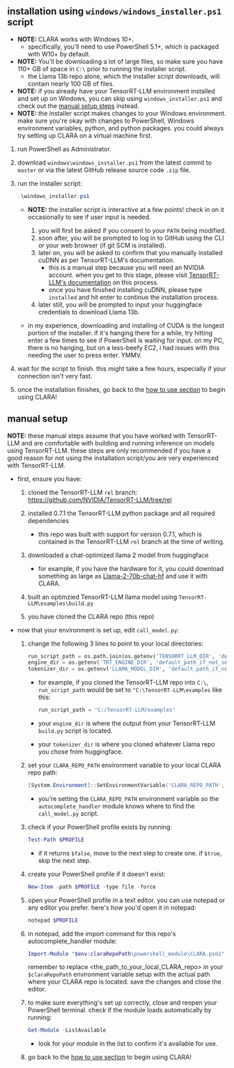 ## installation using `windows/windows_installer.ps1` script

- **NOTE:** CLARA works with Windows 10+.
    - specifically, you'll need to use PowerShell 5.1+, which is packaged with W10+ by default.
- **NOTE:** You'll be downloading a lot of large files, so make sure you have 110+ GB of space in `C:\` prior to running the installer script.
    - the Llama 13b repo alone, which the installer script downloads, will contain nearly 100 GB of files.
- **NOTE:** if you already have your TensorRT-LLM environment installed and set up on Windows, you can skip using `windows_installer.ps1` and check out the [manual setup steps](#manual-setup) instead.
- **NOTE:** the installer script makes changes to your Windows environment. make sure you're okay with changes to PowerShell, Windows environment variables, python, and python packages. you could always try setting up CLARA on a virtual machine first.

1. run PowerShell as Administrator.

2. download `windows\windows_installer.ps1` from the latest commit to `master` or via the latest GitHub release source code `.zip` file.

3. run the installer script:

    ```powershell
    .\windows_installer.ps1
    ```

    - **NOTE:** the installer script is interactive at a few points! check in on it occasionally to see if user input is needed. 
        1. you will first be asked if you consent to your `PATH` being modified. 
        2. soon after, you will be prompted to log in to GitHub using the CLI or your web browser (if git SCM is installed).
        3. later on, you will be asked to confirm that you manually installed cuDNN as per TensorRT-LLM's documentation.
            - this is a manual step because you will need an NVIDIA account. when you get to this stage, please visit [TensorRT-LLM's documentation](https://github.com/NVIDIA/TensorRT-LLM/tree/rel/windows#cudnn) on this process.
            - once you have finished installing cuDNN, please type `installed` and hit enter to continue the installation process.
        4. later still, you will be prompted to input your huggingface credentials to download Llama 13b.

    - in my experience, downloading and installing of CUDA is the longest portion of the installer. if it's hanging there for a while, try hitting enter a few times to see if PowerShell is waiting for input. on my PC, there is no hanging, but on a less-beefy EC2, i had issues with this needing the user to press enter. YMMV.

4. wait for the script to finish. this might take a few hours, especially if your connection isn't very fast.

5. once the installation finishes, go back to the [how to use section](../README.md#how-to-use) to begin using CLARA!

## manual setup

**NOTE:** these manual steps assume that you have worked with TensorRT-LLM and are comfortable with building and running inference on models using TensorRT-LLM. these steps are only recommended if you have a good reason for not using the installation script/you are very experienced with TensorRT-LLM.

- first, ensure you have:
    
    1. cloned the TensorRT-LLM `rel` branch: https://github.com/NVIDIA/TensorRT-LLM/tree/rel

    2. installed 0.7.1 the TensorRT-LLM python package and all required dependencies
        - this repo was built with support for version 0.7.1, which is contained in the TensorRT-LLM `rel` branch at the time of writing.

    3. downloaded a chat-optimized llama 2 model from huggingface
        - for example, if you have the hardware for it, you could download something as large as [Llama-2-70b-chat-hf](https://huggingface.co/meta-llama/Llama-2-70b-chat-hf) and use it with CLARA.
        
    3. built an optimzied TensorRT-LLM llama model using `TensorRT-LLM\examples\build.py`

    4. you have cloned the CLARA repo (this repo)

- now that your environment is set up, edit `call_model.py`:

    1. change the following 3 lines to point to your local directories:

        ```python
        run_script_path = os.path.join(os.getenv('TENSORRT_LLM_DIR', 'default_path_if_not_set'), "examples", "run.py")
        engine_dir = os.getenv('TRT_ENGINE_DIR', 'default_path_if_not_set')
        tokenizer_dir = os.getenv('LLAMA_MODEL_DIR', 'default_path_if_not_set')
        ```

        - for example, if you cloned the TensorRT-LLM repo into `C:\`, `run_script_path` would be set to `"C:\TensorRT-LLM\examples` like this:

            ```python
            run_script_path = "C:/TensorRT-LLM/examples"
            ```

        - your `engine_dir` is where the output from your TensorRT-LLM `build.py` script is located.
        - your `tokenizer_dir` is where you cloned whatever Llama repo you chose from huggingface.

    2. set your `CLARA_REPO_PATH` environment variable to your local CLARA repo path:

        ```powershell
        [System.Environment]::SetEnvironmentVariable('CLARA_REPO_PATH', '<the_path_to_your_local_CLARA_repo>', [System.EnvironmentVariableTarget]::User)
        ```
        
        - you're setting the `CLARA_REPO_PATH` environment variable so the `autocomplete_handler` module knows where to find the `call_model.py` script.

    3. check if your PowerShell profile exists by running:

        ```powershell
        Test-Path $PROFILE
        ```

        - if it returns `$false`, move to the next step to create one. if `$true`, skip the next step.

    4. create your PowerShell profile if it doesn't exist:

        ```powershell
        New-Item -path $PROFILE -type file -force
        ```

    5. open your PowerShell profile in a text editor. you can use notepad or any editor you prefer. here's how you'd open it in notepad:

        ```powershell
        notepad $PROFILE
        ```

    6. in notepad, add the import command for this repo's autocomplete_handler module:

        ```powershell
        Import-Module "$env:claraRepoPath\powershell_module\CLARA.psm1"
        ```

        remember to replace <the_path_to_your_local_CLARA_repo> in your `$claraRepoPath` environment variable setup with the actual path where your CLARA repo is located.
        save the changes and close the editor.

    7. to make sure everything's set up correctly, close and reopen your PowerShell terminal. check if the module loads automatically by running:

        ```powershell
        Get-Module -ListAvailable
        ```

        - look for your module in the list to confirm it's available for use.

    8. go back to the [how to use section](../README.md#how-to-use) to begin using CLARA!